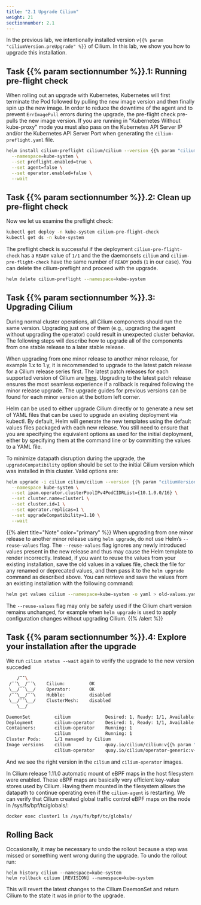 ```yaml
---
title: "2.1 Upgrade Cilium"
weight: 21
sectionnumber: 2.1
---
```


In the previous lab, we intentionally installed version `v{{% param "ciliumVersion.preUpgrade" %}}` of Cilium. In this lab, we show you how to upgrade this installation.


## Task {{% param sectionnumber %}}.1: Running pre-flight check

When rolling out an upgrade with Kubernetes, Kubernetes will first terminate the Pod followed by pulling the new image version and then finally spin up the new image. In order to reduce the downtime of the agent and to prevent `ErrImagePull` errors during the upgrade, the pre-flight check pre-pulls the new image version. If you are running in "Kubernetes Without kube-proxy" mode you must also pass on the Kubernetes API Server IP and/or the Kubernetes API Server Port when generating the `cilium-preflight.yaml` file.

```bash
helm install cilium-preflight cilium/cilium --version {{% param "ciliumVersion.postUpgrade" %}} \
  --namespace=kube-system \
  --set preflight.enabled=true \
  --set agent=false \
  --set operator.enabled=false \
  --wait
```


## Task {{% param sectionnumber %}}.2: Clean up pre-flight check

Now we let us examine the preflight check:

```bash
kubectl get deploy -n kube-system cilium-pre-flight-check
kubectl get ds -n kube-system
```
The preflight check is successful if the deployment `cilium-pre-flight-check` has a `READY` value of `1/1` and the the daemonsets `cilium` and `cilium-pre-flight-check` have the same number of `READY` pods (`1` in our case).
You can delete the cilium-preflight and proceed with the upgrade.

```bash
helm delete cilium-preflight --namespace=kube-system
```


## Task {{% param sectionnumber %}}.3: Upgrading Cilium

During normal cluster operations, all Cilium components should run the same version. Upgrading just one of them (e.g., upgrading the agent without upgrading the operator) could result in unexpected cluster behavior. The following steps will describe how to upgrade all of the components from one stable release to a later stable release.

When upgrading from one minor release to another minor release, for example 1.x to 1.y, it is recommended to upgrade to the latest patch release for a Cilium release series first. The latest patch releases for each supported version of Cilium are [here](https://github.com/cilium/cilium#stable-releases). Upgrading to the latest patch release ensures the most seamless experience if a rollback is required following the minor release upgrade. The upgrade guides for previous versions can be found for each minor version at the bottom left corner.

Helm can be used to either upgrade Cilium directly or to generate a new set of YAML files that can be used to upgrade an existing deployment via kubectl. By default, Helm will generate the new templates using the default values files packaged with each new release. You still need to ensure that you are specifying the equivalent options as used for the initial deployment, either by specifying them at the command line or by committing the values to a YAML file.

To minimize datapath disruption during the upgrade, the `upgradeCompatibility` option should be set to the initial Cilium version which was installed in this cluster. Valid options are:

```bash
helm upgrade -i cilium cilium/cilium --version {{% param "ciliumVersion.postUpgrade" %}} \
  --namespace kube-system \
  --set ipam.operator.clusterPoolIPv4PodCIDRList={10.1.0.0/16} \
  --set cluster.name=cluster1 \
  --set cluster.id=1 \
  --set operator.replicas=1 \
  --set upgradeCompatibility=1.10 \
  --wait
```
{{% alert title="Note" color="primary" %}}
When upgrading from one minor release to another minor release using `helm upgrade`, do not use Helm’s `--reuse-values` flag. The  `--reuse-values` flag ignores any newly introduced values present in the new release and thus may cause the Helm template to render incorrectly. Instead, if you want to reuse the values from your existing installation, save the old values in a values file, check the file for any renamed or deprecated values, and then pass it to the `helm upgrade` command as described above. You can retrieve and save the values from an existing installation with the following command:

```bash
helm get values cilium --namespace=kube-system -o yaml > old-values.yaml
```

The `--reuse-values` flag may only be safely used if the Cilium chart version remains unchanged, for example when `helm upgrade` is used to apply configuration changes without upgrading Cilium.
{{% /alert %}}


## Task {{% param sectionnumber %}}.4: Explore your installation after the upgrade

We run `cilium status --wait` again to verify the upgrade to the new version succeded

```bash
    /¯¯\
 /¯¯\__/¯¯\    Cilium:         OK
 \__/¯¯\__/    Operator:       OK
 /¯¯\__/¯¯\    Hubble:         disabled
 \__/¯¯\__/    ClusterMesh:    disabled
    \__/

DaemonSet         cilium             Desired: 1, Ready: 1/1, Available: 1/1
Deployment        cilium-operator    Desired: 1, Ready: 1/1, Available: 1/1
Containers:       cilium-operator    Running: 1
                  cilium             Running: 1
Cluster Pods:     1/1 managed by Cilium
Image versions    cilium             quay.io/cilium/cilium:v{{% param "ciliumVersion.postUpgrade" %}}:: 1
                  cilium-operator    quay.io/cilium/operator-generic:v{{% param "ciliumVersion.postUpgrade" %}}@: 1
```

And we see the right version in the `cilium` and `cilium-operator` images.


In Cilium release 1.11.0 automatic mount of eBPF maps in the host filesystem were enabled. These eBPF maps are basically very efficient key-value stores used by Cilium. Having them mounted in the filesystem allows the datapath to continue operating even if the `cilium-agent` is restarting. We can verify that Cilium created global traffic control eBPF maps on the node in /sys/fs/bpf/tc/globals/:

```bash
docker exec cluster1 ls /sys/fs/bpf/tc/globals/
```


## Rolling Back

Occasionally, it may be necessary to undo the rollout because a step was missed or something went wrong during the upgrade. To undo the rollout run:

```
helm history cilium --namespace=kube-system
helm rollback cilium [REVISION] --namespace=kube-system
```

This will revert the latest changes to the Cilium DaemonSet and return Cilium to the state it was in prior to the upgrade.
